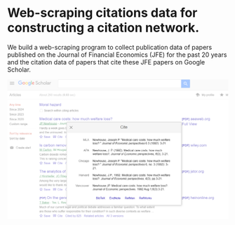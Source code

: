 # Web-scraping citations data for constructing a citation network. 

We build a web-scraping program to collect publication data of papers published on the Journal of Financial Economics (JFE) for the past 20 years and the citation data of papers that cite these JFE papers on Google Scholar. 

![Getting Started](gs_citation_ex.png)